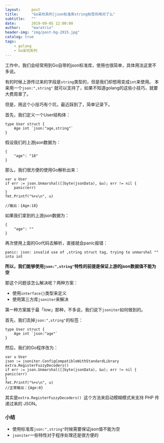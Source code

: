 ```yaml
---
layout:     post
title:      "Go采坑系列|json标准库string标签你用对了么"
subtitle:   ""
date:       2019-09-05 12:00:00
author:     "maratrix"
header-img: "img/post-bg-2015.jpg"
catalog: true
tags:
    - golang
    - Go采坑系列
---
```



工作中，我们会经常用到Go自带的json标准库，使用也很简单，具体用法这里不多说。

有的时候上游传过来的字段是`string`类型的，但是我们却想用变成`int`来使用。 本来用一个`json:",string"` 就可以支持了，如果不知道golang的这些小技巧，就要大费周章了。

但是，用这个小技巧有个坑，最近踩到了，简单记录下。

首先，我们定义一个User结构体：

```
type User struct {
	Age int `json:"age,string"`
}
```

假设我们的上游json数据为：

```
{
	"age": "18"
}
```


那么，我们很方便的使用Go解析出来：

```
var u User
if err := json.Unmarshal([]byte(jsonData), &u); err != nil {
	panic(err)
}
fmt.Printf("%+v\n", u)

//输出：{Age:18}
```

如果我们拿到的上游json数据为：

```
{
	"age": ""
}
```

再次使用上面的Go代码去解析，直接就会panic报错：

```
panic: json: invalid use of ,string struct tag, trying to unmarshal "" into int
```

**所以，我们能够使用`json:",string"`特性的前提是保证上游的json数据值不能为空**

那这个问题该怎么解决呢？两种方案：

* 使用`interface{}`类型来定义
* 使用第三方库`jsoniter`来解决

第一种方案属于最「low」那种，不多说，我们说下`jsoniter`如何做到的。

首先，我们去掉`json:",string"`的标签：

```
type User struct {
	Age int `json:"age"`
}
```

然后，我们的Go程序改为：

```
var u User
json := jsoniter.ConfigCompatibleWithStandardLibrary
extra.RegisterFuzzyDecoders() 
if err := json.Unmarshal([]byte(jsonData), &u); err != nil {
panic(err)
}
fmt.Printf("%+v\n", u)
//正常输出：{Age:0}
```

其实是`extra.RegisterFuzzyDecoders() `这个方法来启动模糊模式来支持 PHP 传递过来的 JSON。

### 小结

* 使用标准库`json:",string"`时候需要保证json值不能为空
* `jsoniter`一些特性对于程序处理还是很方便的

